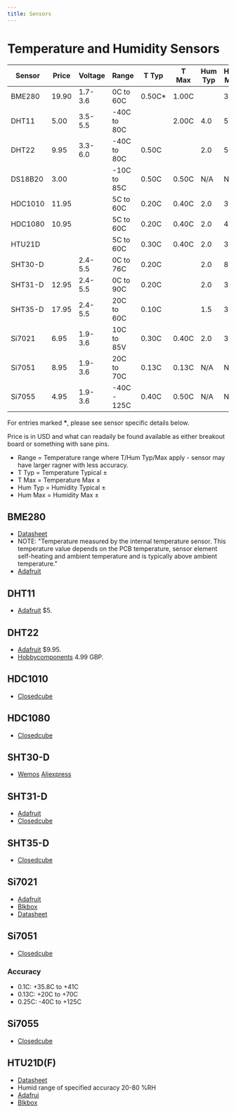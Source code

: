```yaml
---
title: Sensors
---
```


# Temperature and Humidity Sensors

| Sensor  | Price | Voltage | Range        | T Typ | T Max | Hum Typ | Hum Max |
| ------- | ----- | ------- | ------------ | ----- | ----- | ------- | ------- |
| BME280  | 19.90 | 1.7-3.6 |   0C to 60C  | 0.50C*| 1.00C |         | 3.0     |
| DHT11   |  5.00 | 3.5-5.5 | -40C to 80C  |       | 2.00C | 4.0     | 5.0     |
| DHT22   |  9.95 | 3.3-6.0 | -40C to 80C  | 0.50C |       | 2.0     | 5.0     |
| DS18B20 |  3.00 |         | -10C to 85C  | 0.50C | 0.50C | N/A     | N/A     |
| HDC1010 | 11.95 |         |   5C to 60C  | 0.20C | 0.40C | 2.0     | 3.0     |
| HDC1080 | 10.95 |         |   5C to 60C  | 0.20C | 0.40C | 2.0     | 4.0     |
| HTU21D  |       |  	    |   5C to 60C  | 0.30C | 0.40C | 2.0     | 3.0     |
| SHT30-D |       | 2.4-5.5 |   0C to 76C  | 0.20C |       | 2.0     | 8.0     |
| SHT31-D | 12.95 | 2.4-5.5 |   0C to 90C  | 0.20C |       | 2.0     | 3.5     |
| SHT35-D | 17.95 | 2.4-5.5 |  20C to 60C  | 0.10C |       | 1.5     | 3.0     |
| Si7021  |  6.95 | 1.9-3.6 |  10C to 85V  | 0.30C | 0.40C | 2.0     | 3.0     |
| Si7051  |  8.95 | 1.9-3.6 |  20C to 70C  | 0.13C | 0.13C | N/A     | N/A     |
| Si7055  |  4.95 | 1.9-3.6 | -40C - 125C  | 0.40C | 0.50C | N/A     | N/A     |

For entries marked **&#42;**, please see sensor specific details below.

Price is in USD and what can readaily be found available as either
breakout board or something with sane pins.

* Range = Temperature range where T/Hum Typ/Max apply - sensor may
  have larger ragner with less accuracy.
* T Typ = Temperature Typical &plusmn;
* T Max = Temperature Max &plusmn;
* Hum Typ = Humidity Typical &plusmn;
* Hum Max = Humidity Max &plusmn;

## BME280

* [Datasheet](https://ae-bst.resource.bosch.com/media/_tech/media/datasheets/BST-BME280_DS001-11.pdf)
* NOTE: "Temperature measured by the internal temperature sensor. This
  temperature value depends on the PCB temperature, sensor element
  self-heating and ambient temperature and is typically above ambient
  temperature."
* [Adafruit](https://www.adafruit.com/product/2652)

## DHT11

* [Adafruit](https://www.adafruit.com/product/386) $5.

## DHT22

* [Adafruit](https://www.adafruit.com/product/385) $9.95.
* [Hobbycomponents](http://hobbycomponents.com/sensors/167-dht22-digital-temperature-humidity-sensor-module) 4.99 GBP.

## HDC1010

* [Closedcube](https://www.tindie.com/products/closedcube/hdc1010-high-accuracy-humiditytemperature-sensor/)

## HDC1080

* [Closedcube](https://www.tindie.com/products/closedcube/hdc1080-high-accuracy-humiditytemperature-sensor/)

## SHT30-D

* [Wemos](https://www.aliexpress.com/store/product/SHT30-Shield-for-WeMos-D1-mini-SHT30-I2C-digital-temperature-and-humidity-sensor-module/1331105_32762136940.html) [Aliexpress](https://www.wemos.cc/blog/sht30-shield-release.html)

## SHT31-D

* [Adafruit](https://www.adafruit.com/product/2857)
* [Closedcube](https://www.tindie.com/products/closedcube/sht31-d-digital-humidity-and-temperature-sensor/)

## SHT35-D

* [Closedcube](https://www.tindie.com/products/closedcube/sht35-d-digital-humidity-and-temperature-sensor/)

## Si7021

* [Adafruit](https://www.adafruit.com/product/3251)
* [Blkbox](https://www.tindie.com/products/blkbox/si7021-digital-humidity-sensor-module/)
* [Datasheet](http://www.silabs.com/documents/public/data-sheets/Si7021-A20.pdf)

## Si7051

* [Closedcube](https://www.tindie.com/products/closedcube/si7051-01c-max-digital-temperature-sensor/)

### Accuracy

* 0.1C:  +35.8C to +41C
* 0.13C: +20C to +70C
* 0.25C: -40C to +125C

## Si7055

* [Closedcube](https://www.tindie.com/products/closedcube/si7055-05c-max-digital-temperature-sensor/)

## HTU21D(F)

* [Datasheet](http://www.te.com/commerce/DocumentDelivery/DDEController?Action=showdoc&DocId=Data+Sheet%7FHPC199_6%7FA%7Fpdf%7FEnglish%7FENG_DS_HPC199_6_A.pdf%7FCAT-HSC0004)
* Humid range of specified accuracy 20-80 %RH
* [Adafrui](https://www.adafruit.com/product/1899)
* [Blkbox](https://www.tindie.com/products/blkbox/htu21d-digital-humidity-sensor-module/)

